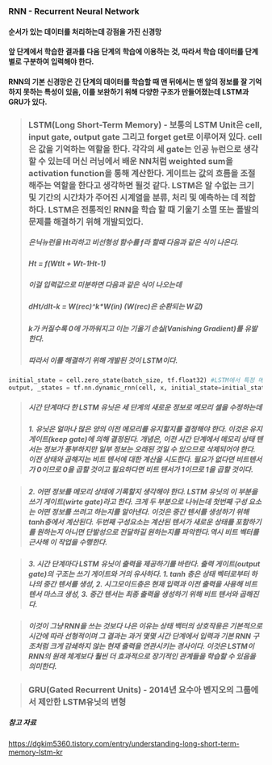### RNN - Recurrent Neural Network

#### 순서가 있는 데이터를 처리하는데 강점을 가진 신경망
#### 앞 단계에서 학습한 결과를 다음 단계의 학습에 이용하는 것, 따라서 학습 데이터를 단계별로 구분하여 입력해야 한다.
#### RNN의 기본 신경망은 긴 단계의 데이터를 학습할 때 맨 뒤에서는 맨 앞의 정보를 잘 기억하지 못하는 특성이 있음, 이를 보완하기 위해 다양한 구조가 만들어졌는데 LSTM과 GRU가 있다.

> ### LSTM(Long Short-Term Memory) - 보통의 LSTM Unit은 cell, input gate, output gate 그리고 forget get로 이루어져 있다. cell은 값을 기억하는 역할을 한다. 각각의 세 gate는 인공 뉴런으로 생각할 수 있는데 머신 러닝에서 배운 NN처럼 weighted sum을 activation function을 통해 계산한다. 게이트는 값의 흐름을 조절해주는 역할을 한다고 생각하면 될것 같다. LSTM은 알 수없는 크기 및 기간의 시간차가 주어진 시계열을 분류, 처리 및 예측하는 데 적합하다. LSTM은 전통적인 RNN을 학습 할 때 기울기 소멸 또는 폴발의 문제를 해결하기 위해 개발되었다.
> ##### 은닉뉴런을 Ht라하고 비선형성 함수를 f라 할때 다음과 같은 식이 나온다.
> ##### Ht = f(Wt*It + Wt-1*Ht-1)
> ##### 이걸 입력값으로 미분하면 다음과 같은 식이 나오는데
> ##### dHt/dIt-k = W(rec)^k*W(in) (W(rec)은 순환되는 W값)
> ##### k가 커질수록 0에 가까워지고 이는 기울기 손실(Vanishing Gradient)를 유발한다.
> ##### 따라서 이를 해결하기 위해 개발된 것이 LSTM이다.
```python
initial_state = cell.zero_state(batch_size, tf.float32) #LSTM에서 특정 메모리 셀이 유지되어야 하는지에 대한 비트 텐서가 필요하다.
output, _states = tf.nn.dynamic_rnn(cell, x, initial_state=initial_state, dtype=tf.float32)
```
> ##### 시간 단계마다 한 LSTM 유닛은 세 단계의 새로운 정보로 메모리 셀을 수정하는데
> ##### 1. 유닛은 얼마나 많은 양의 이전 메모리를 유지할지를 결정해야 한다. 이것은 유지 게이트(keep gate)에 의해 결정된다. 개념은, 이전 시간 단계에서 메모리 상태 텐서는 정보가 풍부하지만 일부 정보는 오래된 것일 수 있으므로 삭제되어야 한다. 이전 상태와 곱해지는 비트 텐서에 대한 계산을 시도한다. 필요가 없다면 비트텐서가 0이므로 0을 곱할 것이고 필요하다면 비트 텐서가 1이므로 1을 곱할 것이다.

> ##### 2. 어떤 정보를 메모리 상태에 기록할지 생각해야 한다. LSTM 유닛의 이 부분을 쓰기 게이트(wirte gate)라고 한다. 크게 두 부분으로 나뉘는데 첫번째 구성 요소는 어떤 정보를 쓰려고 하는지를 알아낸다. 이것은 중간 텐서를 생성하기 위해 tanh층에서 계산된다. 두번째 구성요소는 계산된 텐서가 새로운 상태를 포함하기를 원하는지 아니면 단발성으로 전달하길 원하는지를 파악한다.역시 비트 벡터를 근사해 이 작업을 수행한다.

> ##### 3. 시간 단계마다 LSTM 유닛이 출력을 제공하기를 바란다. 출력 게이트(output gate)의 구조는 쓰기 게이트와 거의 유사하다. 1. tanh 층은 상태 벡터로부터 하나의 중간 텐서를 생성, 2. 시그모이드층은 현재 입력과 이전 출력을 사용해 비트 텐서 마스크 생성, 3. 중간 텐서는 최종 출력을 생성하기 위해 비트 텐서와 곱해진다.

> ##### 이것이 그냥 RNN을 쓰는 것보다 나은 이유는 상태 백터의 상호작용은 기본적으로 시간에 따라 선형적이며 그 결과는 과거 몇몇 시간 단계에서 입력과 기본 RNN 구조처럼 크게 감쇄하지 않는 현재 출력을 연관시키는 경사이다. 이것은 LSTM이 RNN의 원래 체계보다 훨씬 더 효과적으로 장기적인 관계들을 학습할 수 있음을 의미한다.

> ### GRU(Gated Recurrent Units) - 2014년 요수아 벤지오의 그룹에서 제안한 LSTM유닛의 변형

##### 참고 자료
https://dgkim5360.tistory.com/entry/understanding-long-short-term-memory-lstm-kr